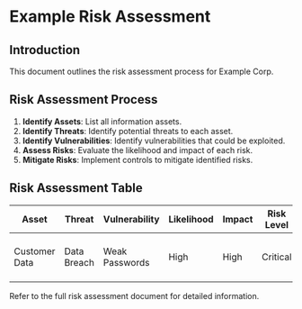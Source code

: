 # Example Risk Assessment

## Introduction

This document outlines the risk assessment process for Example Corp.

## Risk Assessment Process

1. **Identify Assets**: List all information assets.
2. **Identify Threats**: Identify potential threats to each asset.
3. **Identify Vulnerabilities**: Identify vulnerabilities that could be exploited.
4. **Assess Risks**: Evaluate the likelihood and impact of each risk.
5. **Mitigate Risks**: Implement controls to mitigate identified risks.

## Risk Assessment Table

| Asset         | Threat        | Vulnerability        | Likelihood | Impact | Risk Level | Mitigation Controls            |
|---------------|---------------|----------------------|------------|--------|------------|-------------------------------|
| Customer Data | Data Breach   | Weak Passwords       | High       | High   | Critical   | Implement strong password policy|

Refer to the full risk assessment document for detailed information.
